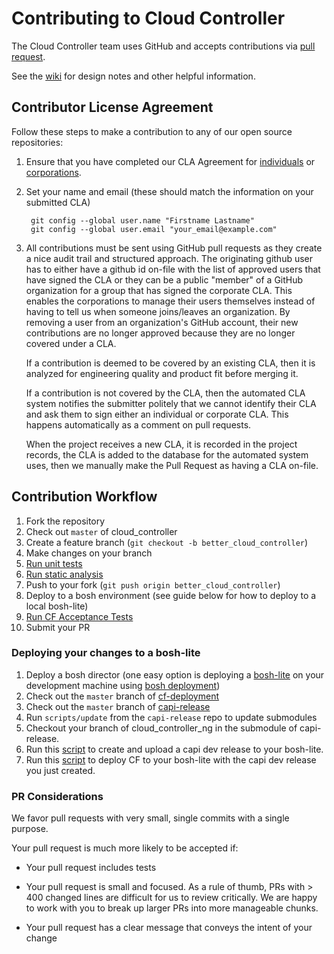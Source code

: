 # Contributing to Cloud Controller

The Cloud Controller team uses GitHub and accepts contributions via
[pull request](https://help.github.com/articles/using-pull-requests).

See the [wiki](https://github.com/cloudfoundry/cloud_controller_ng/wiki) for design notes and other helpful information.

## Contributor License Agreement

Follow these steps to make a contribution to any of our open source repositories:

1. Ensure that you have completed our CLA Agreement for
  [individuals](https://www.cloudfoundry.org/pdfs/CFF_Individual_CLA.pdf) or
  [corporations](https://www.cloudfoundry.org/pdfs/CFF_Corporate_CLA.pdf).

1. Set your name and email (these should match the information on your submitted CLA)

        git config --global user.name "Firstname Lastname"
        git config --global user.email "your_email@example.com"

1. All contributions must be sent using GitHub pull requests as they create a nice audit trail and structured approach.
   The originating github user has to either have a github id on-file with the list of approved users that have signed the CLA or they can be a public "member" of a GitHub organization for a group that has signed the corporate CLA. This enables the corporations to manage their users themselves instead of having to tell us when someone joins/leaves an organization. By removing a user from an organization's GitHub account, their new contributions are no longer approved because they are no longer covered under a CLA.

   If a contribution is deemed to be covered by an existing CLA, then it is analyzed for engineering quality and product fit before merging it.

   If a contribution is not covered by the CLA, then the automated CLA system notifies the submitter politely that we cannot identify their CLA and ask them to sign either an individual or corporate CLA. This happens automatically as a comment on pull requests.

   When the project receives a new CLA, it is recorded in the project records, the CLA is added to the database for the automated system uses, then we manually make the Pull Request as having a CLA on-file.

## Contribution Workflow

1. Fork the repository
1. Check out `master` of cloud_controller 
1. Create a feature branch (`git checkout -b better_cloud_controller`)
1. Make changes on your branch
1. [Run unit tests](https://github.com/cloudfoundry/cloud_controller_ng#unit-tests)
1. [Run static analysis](https://github.com/cloudfoundry/cloud_controller_ng#running-static-analysis)
1. Push to your fork (`git push origin better_cloud_controller`)
1. Deploy to a bosh environment (see guide below for how to deploy to a local bosh-lite)
1. [Run CF Acceptance Tests](https://github.com/cloudfoundry/cloud_controller_ng#cf-acceptance-tests-cats)
1. Submit your PR

### Deploying your changes to a bosh-lite
1. Deploy a bosh director (one easy option is deploying a [bosh-lite](https://bosh.io/docs/bosh-lite/) on your development machine using [bosh deployment](https://github.com/cloudfoundry/bosh-deployment))
1. Check out the `master` branch of [cf-deployment](https://github.com/cloudfoundry/cf-deployment)
1. Check out the `master` branch of [capi-release](https://github.com/cloudfoundry/capi-release)
1. Run `scripts/update` from the `capi-release` repo to update submodules
1. Checkout your branch of cloud_controller_ng in the submodule of capi-release.
1. Run this [script](https://github.com/cloudfoundry/capi-release/blob/develop/scripts/create_and_upload) to create and upload a capi dev release to your bosh-lite.
1. Run this [script](https://github.com/cloudfoundry/capi-release/blob/develop/scripts/deploy) to deploy CF to your bosh-lite with the capi dev release you just created.

### PR Considerations
We favor pull requests with very small, single commits with a single purpose.

Your pull request is much more likely to be accepted if:

* Your pull request includes tests

* Your pull request is small and focused. As a rule of thumb, PRs with > 400 changed lines are difficult for us to review critically. We are happy to work with you to break up larger PRs into more manageable chunks.

* Your pull request has a clear message that conveys the intent of your change

